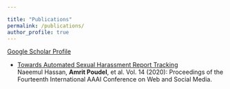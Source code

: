 ```yaml
---

title: "Publications"
permalink: /publications/
author_profile: true
---
```


[Google Scholar Profile](https://scholar.google.com/citations?user=bjDppecAAAAJ&hl=en)<br>


* [Towards Automated Sexual Harassment Report Tracking](https://ojs.aaai.org//index.php/ICWSM/article/view/7296)<br>
Naeemul Hassan, <strong>Amrit Poudel</strong>, et al. Vol. 14 (2020): Proceedings of the Fourteenth International AAAI Conference on Web and Social Media.

